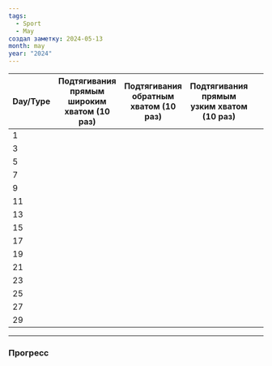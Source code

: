 ```yaml
---
tags:
  - Sport
  - May
создал заметку: 2024-05-13
month: may
year: "2024"
---
```


| **Day/Type** | Подтягивания прямым широким хватом (10 раз) | Подтягивания обратным хватом (10 раз) | Подтягивания прямым узким хватом (10 раз) |     |     | План |
| ------------ | ------------------------------------------- | ------------------------------------- | ----------------------------------------- | --- | --- | ---- |
| 1            |                                             |                                       |                                           |     |     |      |
| 3            |                                             |                                       |                                           |     |     |      |
| 5            |                                             |                                       |                                           |     |     |      |
| 7            |                                             |                                       |                                           |     |     |      |
| 9            |                                             |                                       |                                           |     |     |      |
| 11           |                                             |                                       |                                           |     |     |      |
| 13           |                                             |                                       |                                           |     |     |      |
| 15           |                                             |                                       |                                           |     |     |      |
| 17           |                                             |                                       |                                           |     |     |      |
| 19           |                                             |                                       |                                           |     |     |      |
| 21           |                                             |                                       |                                           |     |     |      |
| 23           |                                             |                                       |                                           |     |     |      |
| 25           |                                             |                                       |                                           |     |     |      |
| 27           |                                             |                                       |                                           |     |     |      |
| 29           |                                             |                                       |                                           |     |     |      |

---
### Прогресс


